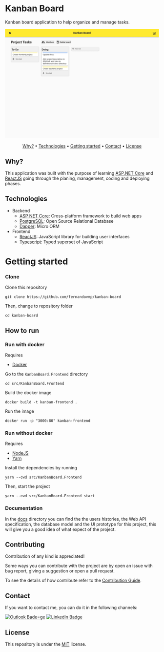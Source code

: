 # Kanban Board

Kanban board application to help organize and manage tasks.

![UI prototype](./docs/ui/Board.png)

<p align="center">
 <a href="#why">Why?</a> •
 <a href="#technologies">Technologies</a> •
 <a href="#getting-started">Getting started</a> •
 <a href="#contact">Contact</a> •
 <a href="#license">License</a>
</p>

## Why?

This application was built with the purpose of learning
[ASP.NET Core](https://docs.microsoft.com/en-us/aspnet/core/?view=aspnetcore-3.1)
and [ReactJS](https://reactjs.org/) going through the planing, management,
coding and deploying phases.

## Technologies

-   Backend
    -   [ASP NET Core](https://docs.microsoft.com/en-us/aspnet/core/?view=aspnetcore-3.1):
        Cross-platform framework to build web apps
    -   [PostgreSQL](https://www.postgresql.org/): Open Source Relational
        Database
    -   [Dapper](https://dapper-tutorial.net/dapper): Micro ORM
-   Frontend
    -   [ReactJS](https://reactjs.org/): JavaScript library for building user
        interfaces
    -   [Typescript](https://www.typescriptlang.org/): Typed superset of
        JavaScript

# Getting started

### Clone

Clone this repository

```
git clone https://github.com/fernandovmp/kanban-board
```

Then, change to repository folder

```
cd kanban-board
```

## How to run

### Run with docker

Requires

-   [Docker](https://docs.docker.com/get-docker/)

Go to the `KanbanBoard.Frontend` directory

```
cd src/KanbanBoard.Frontend
```

Build the docker image

```
docker build -t kanban-frontend .
```

Run the image

```
docker run -p "3000:80" kanban-frontend
```

### Run without docker

Requires

-   [NodeJS](https://nodejs.org/en/)
-   [Yarn](https://yarnpkg.com/)

Install the dependencies by running

```
yarn --cwd src/KanbanBoard.Frontend
```

Then, start the project

```
yarn --cwd src/KanbanBoard.Frontend start
```

### Documentation

In the [docs](./docs) directory you can find the the users histories, the Web
API specification, the database model and the UI prototype for this project,
this will give you a good idea of what expect of the project.

## Contributing

Contribution of any kind is appreciated!

Some ways you can contribute with the project are by open an issue with bug
report, giving a suggestion or open a pull request.

To see the details of how contribute refer to the
[Contribution Guide](.github/contributing.md).

## Contact

If you want to contact me, you can do it in the following channels:

[![Outlook Bade=ge](https://img.shields.io/badge/-fernandovmp@outlook.com-0078d4?style=flat-square&logo=microsoft-outlook&logoColor=white&link=mailto:fernandovmp@outlook.com)](mailto:fernandovmp@outlook.com)
[![LinkedIn Badge](https://img.shields.io/badge/-Fernando-blue?style=flat-square&logo=Linkedin&logoColor=white&link=https://www.linkedin.com/in/fernandovmp/)](https://www.linkedin.com/in/fernandovmp/)

## License

This repository is under the [MIT](./LICENSE) license.
